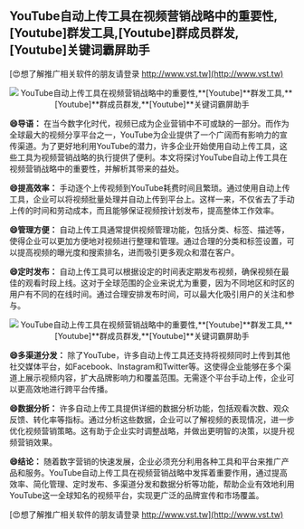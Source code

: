 ## **YouTube自动上传工具在视频营销战略中的重要性,**[Youtube]**群发工具,**[Youtube]**群成员群发,**[Youtube]**关键词霸屏助手**

[😍想了解推广相关软件的朋友请登录 http://www.vst.tw](http://www.vst.tw)

 <center><img src="https://vst.tw/MP4/tuiguang/png/5.png" alt="YouTube自动上传工具在视频营销战略中的重要性,**[Youtube]**群发工具,**[Youtube]**群成员群发,**[Youtube]**关键词霸屏助手"></center>

**😄导语：**
在当今数字化时代，视频已成为企业营销中不可或缺的一部分。而作为全球最大的视频分享平台之一，YouTube为企业提供了一个广阔而有影响力的宣传渠道。为了更好地利用YouTube的潜力，许多企业开始使用自动上传工具，这些工具为视频营销战略的执行提供了便利。本文将探讨YouTube自动上传工具在视频营销战略中的重要性，并解析其带来的益处。

**😄提高效率：**
手动逐个上传视频到YouTube耗费时间且繁琐。通过使用自动上传工具，企业可以将视频批量处理并自动上传到平台上。这样一来，不仅省去了手动上传的时间和劳动成本，而且能够保证视频按计划发布，提高整体工作效率。

**😄管理方便：**
自动上传工具通常提供视频管理功能，包括分类、标签、描述等，使得企业可以更加方便地对视频进行整理和管理。通过合理的分类和标签设置，可以提高视频的曝光度和搜索排名，进而吸引更多观众和潜在客户。

**😄定时发布：**
自动上传工具可以根据设定的时间表定期发布视频，确保视频在最佳的观看时段上线。这对于全球范围的企业来说尤为重要，因为不同地区和时区的用户有不同的在线时间。通过合理安排发布时间，可以最大化吸引用户的关注和参与。

 <center><img src="https://vst.tw/MP4/tuiguang/png/6.png" alt="YouTube自动上传工具在视频营销战略中的重要性,**[Youtube]**群发工具,**[Youtube]**群成员群发,**[Youtube]**关键词霸屏助手"></center>

**😄多渠道分发：**
除了YouTube，许多自动上传工具还支持将视频同时上传到其他社交媒体平台，如Facebook、Instagram和Twitter等。这使得企业能够在多个渠道上展示视频内容，扩大品牌影响力和覆盖范围。无需逐个平台手动上传，企业可以更高效地进行跨平台传播。

**😄数据分析：**
许多自动上传工具提供详细的数据分析功能，包括观看次数、观众反馈、转化率等指标。通过分析这些数据，企业可以了解视频的表现情况，进一步优化视频营销策略。这有助于企业实时调整战略，并做出更明智的决策，以提升视频营销效果。

**😄结论：**
随着数字营销的快速发展，企业必须充分利用各种工具和平台来推广产品和服务。YouTube自动上传工具在视频营销战略中发挥着重要作用，通过提高效率、简化管理、定时发布、多渠道分发和数据分析等功能，帮助企业有效地利用YouTube这一全球知名的视频平台，实现更广泛的品牌宣传和市场覆盖。

[😍想了解推广相关软件的朋友请登录 http://www.vst.tw](http://www.vst.tw)



